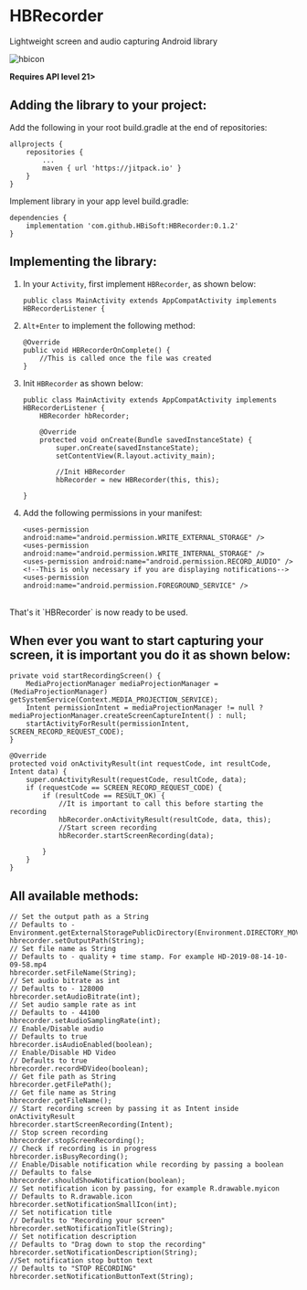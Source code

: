 # HBRecorder
Lightweight screen and audio capturing Android library

![hbicon](https://user-images.githubusercontent.com/35602540/63006287-7df6e500-be7e-11e9-82b6-40814d8201df.png)


**Requires API level 21>**


**Adding the library to your project:**
---
Add the following in your root build.gradle at the end of repositories:

    allprojects {
        repositories {
            ...
            maven { url 'https://jitpack.io' }	    
        }
    }
    
Implement library in your app level build.gradle:

    dependencies {
        implementation 'com.github.HBiSoft:HBRecorder:0.1.2'
    }
    

**Implementing the library:**
--- 
1. In your `Activity`, first implement `HBRecorder`, as shown below:

       public class MainActivity extends AppCompatActivity implements HBRecorderListener {
    
2. `Alt+Enter` to implement the following method:

       @Override
       public void HBRecorderOnComplete() {
           //This is called once the file was created
       }
    
3. Init `HBRecorder` as shown below:

       public class MainActivity extends AppCompatActivity implements HBRecorderListener {
           HBRecorder hbRecorder;
    
           @Override
           protected void onCreate(Bundle savedInstanceState) {
               super.onCreate(savedInstanceState);
               setContentView(R.layout.activity_main);     

               //Init HBRecorder
               hbRecorder = new HBRecorder(this, this);        

       }
    
4. Add the following permissions in your manifest:

       <uses-permission android:name="android.permission.WRITE_EXTERNAL_STORAGE" />
       <uses-permission android:name="android.permission.WRITE_INTERNAL_STORAGE" />
       <uses-permission android:name="android.permission.RECORD_AUDIO" />
       <!--This is only necessary if you are displaying notifications-->
       <uses-permission android:name="android.permission.FOREGROUND_SERVICE" />
</br>    
That's it `HBRecorder` is now ready to be used.


When ever you want to start capturing your screen, it is important you do it as shown below:
---
    private void startRecordingScreen() {
        MediaProjectionManager mediaProjectionManager = (MediaProjectionManager) getSystemService(Context.MEDIA_PROJECTION_SERVICE);
        Intent permissionIntent = mediaProjectionManager != null ? mediaProjectionManager.createScreenCaptureIntent() : null;
        startActivityForResult(permissionIntent, SCREEN_RECORD_REQUEST_CODE);
    }
    
    @Override
    protected void onActivityResult(int requestCode, int resultCode, Intent data) {
        super.onActivityResult(requestCode, resultCode, data);
        if (requestCode == SCREEN_RECORD_REQUEST_CODE) {
            if (resultCode == RESULT_OK) {
                //It is important to call this before starting the recording
                hbRecorder.onActivityResult(resultCode, data, this);
                //Start screen recording
                hbRecorder.startScreenRecording(data);

            }
        }
    }



All available methods:
---
    // Set the output path as a String
    // Defaults to - Environment.getExternalStoragePublicDirectory(Environment.DIRECTORY_MOVIES)
    hbrecorder.setOutputPath(String);
    // Set file name as String
    // Defaults to - quality + time stamp. For example HD-2019-08-14-10-09-58.mp4
    hbrecorder.setFileName(String);
    // Set audio bitrate as int
    // Defaults to - 128000
    hbrecorder.setAudioBitrate(int);
    // Set audio sample rate as int 
    // Defaults to - 44100
    hbrecorder.setAudioSamplingRate(int);
    // Enable/Disable audio
    // Defaults to true
    hbrecorder.isAudioEnabled(boolean);
    // Enable/Disable HD Video
    // Defaults to true
    hbrecorder.recordHDVideo(boolean);
    // Get file path as String
    hbrecorder.getFilePath();
    // Get file name as String
    hbrecorder.getFileName();
    // Start recording screen by passing it as Intent inside onActivityResult
    hbrecorder.startScreenRecording(Intent);
    // Stop screen recording
    hbrecorder.stopScreenRecording();
    // Check if recording is in progress
    hbrecorder.isBusyRecording();
    // Enable/Disable notification while recording by passing a boolean
    // Defaults to false
    hbrecorder.shouldShowNotification(boolean);
    // Set notification icon by passing, for example R.drawable.myicon
    // Defaults to R.drawable.icon
    hbrecorder.setNotificationSmallIcon(int);
    // Set notification title 
    // Defaults to "Recording your screen"
    hbrecorder.setNotificationTitle(String);
    // Set notification description
    // Defaults to "Drag down to stop the recording"
    hbrecorder.setNotificationDescription(String);
    //Set notification stop button text
    // Defaults to "STOP RECORDING"
    hbrecorder.setNotificationButtonText(String);
    
    

    
    
    
